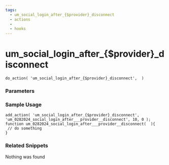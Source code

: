 ```yaml
---
tags: 
  - um_social_login_after_{$provider}_disconnect
  - actions
  - 
  - hooks
---
```

# um\_social\_login\_after\_{$provider}\_disconnect

``` php:no-line-numbers
do_action( 'um_social_login_after_{$provider}_disconnect',  )
```
<div class='hook-sep'></div>

### Parameters

<div class='hook-sep'></div>



### Sample Usage

``` php:no-line-numbers
add_action( 'um_social_login_after_{$provider}_disconnect', 'um_0282024_social_login_after___provider__disconnect', 10, 0 );
function um_0282024_social_login_after___provider__disconnect(  ){
 // do something
}
```
<div class='hook-sep'></div>



### Related Snippets

Nothing was found

